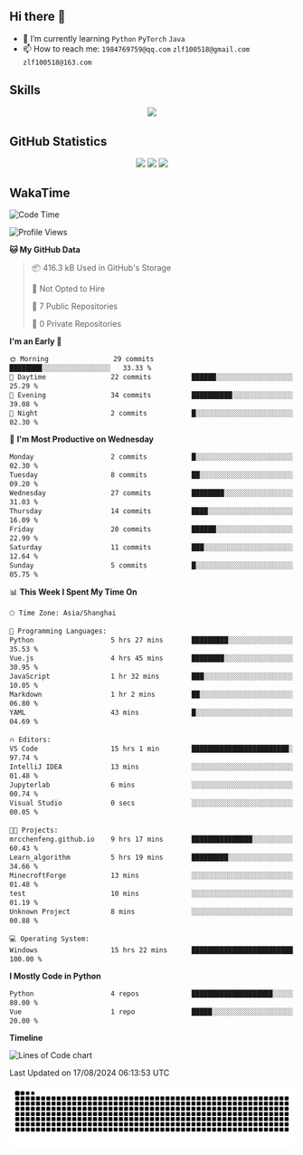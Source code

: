 ## Hi there 👋

- 🌱 I’m currently learning `Python` `PyTorch` `Java`
- 📫 How to reach me: `1984769759@qq.com` `zlf100518@gmail.com` `zlf100518@163.com`

## Skills
<div align="center"> <img src="https://skillicons.dev/icons?i=python,linux,git,github,html,css,js" /> </div>

## GitHub Statistics

<div align="center">
  <img src="https://github-readme-stats.vercel.app/api?username=mrcchenfeng&show_icons=true&theme=tokyonight" />
  <img src="https://github-readme-stats.vercel.app/api/top-langs/?username=mrcchenfeng&show_icons=true&theme=tokyonight" />
  <img src="https://github-readme-activity-graph.vercel.app/graph?username=mrcchenfeng&theme=xcode" />
</div>

## WakaTime

<!--START_SECTION:waka-->
![Code Time](http://img.shields.io/badge/Code%20Time-19%20hrs%2033%20mins-blue)

![Profile Views](http://img.shields.io/badge/Profile%20Views-1-blue)

**🐱 My GitHub Data** 

> 📦 416.3 kB Used in GitHub's Storage 
 > 
> 🚫 Not Opted to Hire
 > 
> 📜 7 Public Repositories 
 > 
> 🔑 0 Private Repositories 
 > 
**I'm an Early 🐤** 

```text
🌞 Morning                29 commits          ████████░░░░░░░░░░░░░░░░░   33.33 % 
🌆 Daytime                22 commits          ██████░░░░░░░░░░░░░░░░░░░   25.29 % 
🌃 Evening                34 commits          ██████████░░░░░░░░░░░░░░░   39.08 % 
🌙 Night                  2 commits           █░░░░░░░░░░░░░░░░░░░░░░░░   02.30 % 
```
📅 **I'm Most Productive on Wednesday** 

```text
Monday                   2 commits           █░░░░░░░░░░░░░░░░░░░░░░░░   02.30 % 
Tuesday                  8 commits           ██░░░░░░░░░░░░░░░░░░░░░░░   09.20 % 
Wednesday                27 commits          ████████░░░░░░░░░░░░░░░░░   31.03 % 
Thursday                 14 commits          ████░░░░░░░░░░░░░░░░░░░░░   16.09 % 
Friday                   20 commits          ██████░░░░░░░░░░░░░░░░░░░   22.99 % 
Saturday                 11 commits          ███░░░░░░░░░░░░░░░░░░░░░░   12.64 % 
Sunday                   5 commits           █░░░░░░░░░░░░░░░░░░░░░░░░   05.75 % 
```


📊 **This Week I Spent My Time On** 

```text
🕑︎ Time Zone: Asia/Shanghai

💬 Programming Languages: 
Python                   5 hrs 27 mins       █████████░░░░░░░░░░░░░░░░   35.53 % 
Vue.js                   4 hrs 45 mins       ████████░░░░░░░░░░░░░░░░░   30.95 % 
JavaScript               1 hr 32 mins        ███░░░░░░░░░░░░░░░░░░░░░░   10.05 % 
Markdown                 1 hr 2 mins         ██░░░░░░░░░░░░░░░░░░░░░░░   06.80 % 
YAML                     43 mins             █░░░░░░░░░░░░░░░░░░░░░░░░   04.69 % 

🔥 Editors: 
VS Code                  15 hrs 1 min        ████████████████████████░   97.74 % 
IntelliJ IDEA            13 mins             ░░░░░░░░░░░░░░░░░░░░░░░░░   01.48 % 
Jupyterlab               6 mins              ░░░░░░░░░░░░░░░░░░░░░░░░░   00.74 % 
Visual Studio            0 secs              ░░░░░░░░░░░░░░░░░░░░░░░░░   00.05 % 

🐱‍💻 Projects: 
mrcchenfeng.github.io    9 hrs 17 mins       ███████████████░░░░░░░░░░   60.43 % 
Learn_algorithm          5 hrs 19 mins       █████████░░░░░░░░░░░░░░░░   34.66 % 
MinecroftForge           13 mins             ░░░░░░░░░░░░░░░░░░░░░░░░░   01.48 % 
test                     10 mins             ░░░░░░░░░░░░░░░░░░░░░░░░░   01.19 % 
Unknown Project          8 mins              ░░░░░░░░░░░░░░░░░░░░░░░░░   00.88 % 

💻 Operating System: 
Windows                  15 hrs 22 mins      █████████████████████████   100.00 % 
```

**I Mostly Code in Python** 

```text
Python                   4 repos             ████████████████████░░░░░   80.00 % 
Vue                      1 repo              █████░░░░░░░░░░░░░░░░░░░░   20.00 % 
```



**Timeline**

![Lines of Code chart](https://raw.githubusercontent.com/mrcchenfeng/mrcchenfeng/main/assets/bar_graph.png)


 Last Updated on 17/08/2024 06:13:53 UTC
<!--END_SECTION:waka-->

<div align="center"><img src="./assets/github-snake-dark.svg" /></div>
